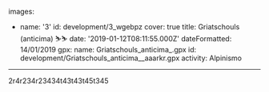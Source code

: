 images:
  - name: '3'
    id: development/3_wgebpz
    cover: true
title: Griatschouls (anticima) ⛷⛷
date: '2019-01-12T08:11:55.000Z'
dateFormatted: 14/01/2019
gpx:
  name: Griatschouls_anticima_.gpx
  id: development/Griatschouls_anticima__aaarkr.gpx
activity: Alpinismo
---
2r4r234r23434t43t43t45t345
